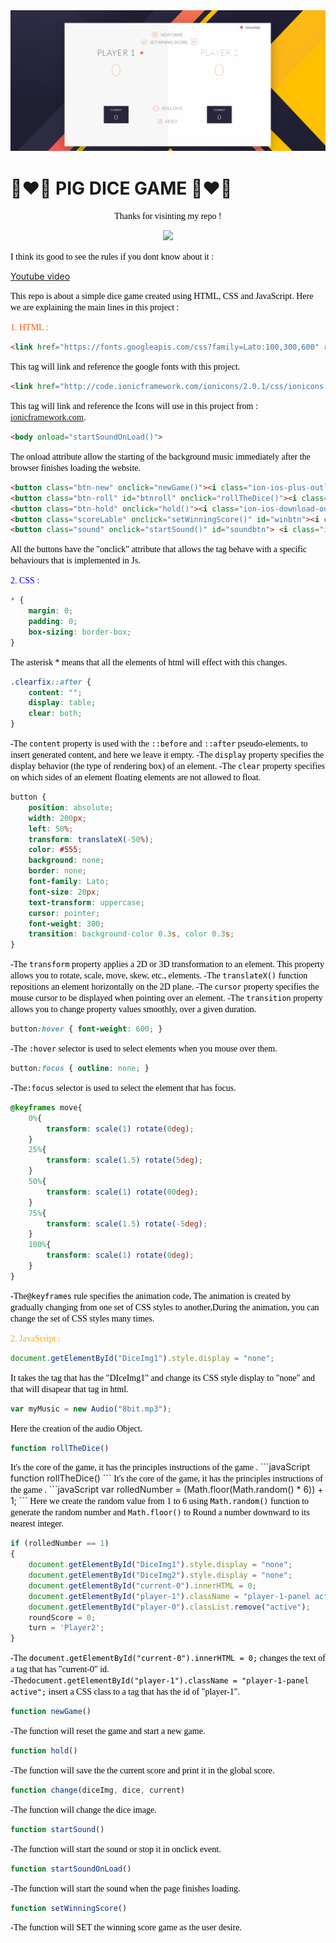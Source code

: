 <div style="text-align:center"><img src="PigGameDice.gif" /></div>

#                                    :blue_heart::heart::green_heart: PIG DICE GAME :green_heart::heart::blue_heart:  

<div align=center><span style="color:#000; font-family: 'montserrat';">Thanks for visinting my repo ! </span></div>

<p align="center">
  <img src="https://media.giphy.com/media/f9GvNg0JvjA1782VMm/giphy.gif" >
</p>


<span style="color:#000; font-family: 'montserrat';">I think its good to see the rules if you dont know about it :</span>

[Youtube video](https://www.youtube.com/watch?v=gMFMpC3mC_0)


<span style="color:#000; font-family: 'montserrat';">This repo is about a simple dice game created using HTML, CSS and JavaScript.
Here we are explaining the main lines in this project :
</span>

<span style="color:#f50; font-family: 'montserrat';">1. HTML :</span>
```html
<link href="https://fonts.googleapis.com/css?family=Lato:100,300,600" rel="stylesheet" type="text/css">
```
<span style="color:black; font-family: 'montserrat';">This tag will link and reference the google fonts with this project.</span>
```html
<link href="http://code.ionicframework.com/ionicons/2.0.1/css/ionicons.min.css" rel="stylesheet" type="text/css">
```
<span style="color:black; font-family: 'montserrat';">
This tag will link and reference the Icons will use in this project from : <a href='https://ionicframework.com'>ionicframework.com</a>. <br>
</span>

```html
<body onload="startSoundOnLoad()">
```
<span style="color:black; font-family: 'montserrat';">The onload attribute allow the starting of the background music immediately after the browser finishes loading the website.</span>

```html
<button class="btn-new" onclick="newGame()"><i class="ion-ios-plus-outline"></i>New game</button>
<button class="btn-roll" id="btnroll" onclick="rollTheDice()"><i class="ion-ios-loop"></i>Roll dice</button>
<button class="btn-hold" onclick="hold()"><i class="ion-ios-download-outline"></i>Hold</button>
<button class="scoreLable" onclick="setWinningScore()" id="winbtn"><i class="ion-ios-checkmark-outline"></i>Set winnig score</button>
<button class="sound" onclick="startSound()" id="soundbtn"> <i class="ion-ios-volume-high"></i> Sound</button>
```
<span style="color:black; font-family: 'montserrat';">All the buttons have the "onclick" attribute that allows the tag behave with a specific behaviours that is implemented in Js.</span>

<span style="color:blue; font-family: 'montserrat';">2. CSS :</span>

```css
* {
    margin: 0;
    padding: 0;
    box-sizing: border-box;
}
```
<span style="color:black; font-family: 'montserrat';">The asterisk * means that all the elements of html will effect with this changes.</span>


```css
.clearfix::after {
    content: "";
    display: table;
    clear: both;
}
```
<span style="color:black; font-family: 'montserrat';">-The <code>content</code> property is used with the <code>::before</code> and <code>::after</code> pseudo-elements, to insert generated content, and here we leave it empty.
-The <code>display</code> property specifies the display behavior (the type of rendering box) of an element.
-The <code>clear</code> property specifies on which sides of an element floating elements are not allowed to float.</span>

```css
button {
    position: absolute;
    width: 200px;
    left: 50%;
    transform: translateX(-50%);
    color: #555;
    background: none;
    border: none;
    font-family: Lato;
    font-size: 20px;
    text-transform: uppercase;
    cursor: pointer;
    font-weight: 300;
    transition: background-color 0.3s, color 0.3s;
}
```
<span style="color:black; font-family: 'montserrat';">-The <code>transform</code> property applies a 2D or 3D transformation to an element. This property allows you to rotate, scale, move, skew, etc., elements.
-The <code>translateX()</code> function repositions an element horizontally on the 2D plane.
-The <code>cursor</code> property specifies the mouse cursor to be displayed when pointing over an element.
-The <code>transition</code> property allows you to change property values smoothly, over a given duration.</span>

```css
button:hover { font-weight: 600; }
```
<span style="color:black; font-family: 'montserrat';">-The <code>:hover</code> selector is used to select elements when you mouse over them.</span>

```css
button:focus { outline: none; }
```
<span style="color:black; font-family: 'montserrat';">
-The<code>:focus</code> selector is used to select the element that has focus.</span>

```css
@keyframes move{
    0%{
        transform: scale(1) rotate(0deg);
    }
    25%{
        transform: scale(1.5) rotate(5deg);
    }
    50%{
        transform: scale(1) rotate(00deg);
    }
    75%{
        transform: scale(1.5) rotate(-5deg);
    }
    100%{
        transform: scale(1) rotate(0deg);
    }
}
```
<span style="color:black; font-family: 'montserrat';">
-The<code>@keyframes</code> rule specifies the animation code,
The animation is created by gradually changing from one set of CSS styles to another,During the animation, you can change the set of CSS styles many times.</span>

<span style="color:orange; font-family: 'montserrat';">2. JavaScript :</span>

```javaScript
document.getElementById("DiceImg1").style.display = "none";
```
<span style="color:black; font-family: 'montserrat';">
It takes the tag that has the "DIceImg1" and change its CSS style display to "none" and that will disapear that tag in html.</span>

```javaScript
var myMusic = new Audio("8bit.mp3");
```
<span style="color:black; font-family: 'montserrat';">
Here the creation of the audio Object.</span>

```javaScript
function rollTheDice()
```
<span style="color:black; font-family: 'montserrat';">
It's the core of the game, it has the principles instructions of the game .</span>
```javaScript
function rollTheDice()
```
<span style="color:black; font-family: 'montserrat';">
It's the core of the game, it has the principles instructions of the game .</span>
```javaScript
var rolledNumber = (Math.floor(Math.random() * 6)) + 1;
```
<span style="color:black; font-family: 'montserrat';">
Here we create the random value from 1 to 6 using <code>Math.random()</code> function to generate the random number and <code>Math.floor()</code> to Round a number downward to its nearest integer.</span>

```javaScript
if (rolledNumber == 1) 
{
    document.getElementById("DiceImg1").style.display = "none";
    document.getElementById("DiceImg2").style.display = "none";
    document.getElementById("current-0").innerHTML = 0;
    document.getElementById("player-1").className = "player-1-panel active";
    document.getElementById("player-0").classList.remove("active");
    roundScore = 0;
    turn = 'Player2';
}
```
<span style="color:black; font-family: 'montserrat';">
-The <code>document.getElementById("current-0").innerHTML = 0;</code> changes the text of a tag that has "current-0" id. <br>
-The<code>document.getElementById("player-1").className = "player-1-panel active";</code> insert a CSS class to a tag that has the id of "player-1".</span>


```javaScript
function newGame()
```
<span style="color:black; font-family: 'montserrat';">
-The function will reset the game and start a new game. </span>

```javaScript
function hold()
```
<span style="color:black; font-family: 'montserrat';">
-The function will save the the current score and print it in the global score. </span>


```javaScript
function change(diceImg, dice, current)
```
<span style="color:black; font-family: 'montserrat';">
-The function will change the dice image. </span>


```javaScript
function startSound() 
```
<span style="color:black; font-family: 'montserrat';">
-The function will start the sound or stop it in onclick event. </span>

```javaScript
function startSoundOnLoad()
```
<span style="color:black; font-family: 'montserrat';">
-The function will start the sound when the page finishes loading. </span>

```javaScript
function setWinningScore()
```
<span style="color:black; font-family: 'montserrat';">
-The function will SET the winning score game as the user desire. </span>
